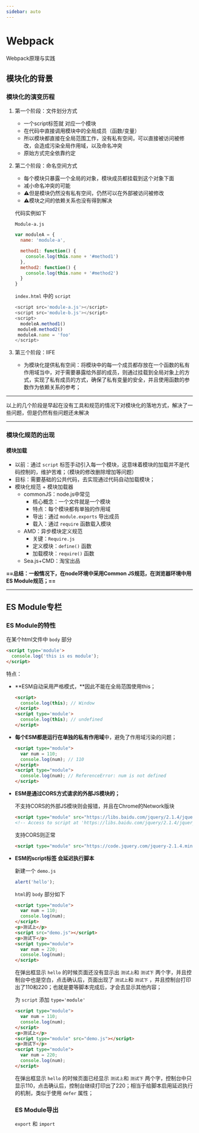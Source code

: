 ```yaml
---
sidebar: auto
---
```

# Webpack

Webpack原理与实践

## 模块化的背景

### 模块化的演变历程

1. 第一个阶段：文件划分方式

   - 一个script标签就 对应一个模块
   - 在代码中直接调用模块中的全局成员（函数/变量）
   - 所以模块都直接在全局范围工作，没有私有空间，可以直接被访问被修改，会造成污染全局作用域，以及命名冲突
   - 原始方式完全依靠约定
2. 第二个阶段：命名空间方式

   - 每个模块只暴露一个全局的对象，模块成员都挂载到这个对象下面
   - 减小命名冲突的可能
   - ⚠️但是模块仍然没有私有空间，仍然可以在外部被访问被修改
   - ⚠️模块之间的依赖关系也没有得到解决

   代码实例如下

   `Module-a.js`

   ```js
   var moduleA = {
     name: 'module-a',

     method1: function() {
       console.log(this.name + '#method1')
     },
     method2: function() {
       console.log(this.name + '#method2')
     }
   }
   ```

   `index.html` 中的 `script`

   ```js
   <script src='module-a.js'></script>
   <script src='module-b.js'></script>
   <script>
     modeleA.method1()
   	moduleB.method2()
   	moduleA.name = 'foo'
   </script>
   ```
3. 第三个阶段：IIFE

   - 为模块化提供私有空间：将模块中的每一个成员都存放在一个函数的私有作用域当中，对于需要暴露给外部的成员，则通过挂载到全局对象上的方式，实现了私有成员的方式，确保了私有变量的安全，并且使用函数的参数作为依赖关系的参考；

---

以上的几个阶段是早起在没有工具和规范的情况下对模块化的落地方式，解决了一些问题，但是仍然有些问题还未解决

---

### 模块化规范的出现

#### 模块加载

- 以前：通过 `script` 标签手动引入每一个模块，这意味着模块的加载并不是代码控制的，维护苦难；（模块的修改删除增加等问题）
- 目标：需要基础的公共代码，去实现通过代码自动加载模块；
- 模块化规范 + 模块加载器
  - commonJS：node.js中常见
    - 核心概念：一个文件就是一个模块
    - 特点：每个模块都有单独的作用域
    - 导出：通过 `module.exports` 导出成员
    - 载入：通过 `require` 函数载入模块
  - AMD：异步模块定义规范
    - 关键：`Require.js`
    - 定义模块：`define()` 函数
    - 加载模块：`require()` 函数
  - Sea.js+CMD：淘宝出品

**==总结：一般情况下，在node环境中采用Common JS规范，在浏览器环境中用ES Module规范；==**

---

## ES Module专栏

### ES Module的特性

在某个html文件中 `body` 部分

```html
<script type='module'>
  console.log('this is es module');
</script>
```

特点：

- **ESM自动采用严格模式，**因此不能在全局范围使用this；

  ```html
  <script>
    console.log(this); // Window
  </script>
  <script type='module'>
    console.log(this); // undefined
  </script>
  ```
- **每个ESM都是运行在单独的私有作用域**中，避免了作用域污染的问题；

  ```html
  <script type="module">
    var num = 110;
    console.log(num); // 110
  </script>
  <script type="module">
    console.log(num); // ReferenceError: num is not defined
  </script>
  ```
- **ESM是通过CORS方式请求的外部JS模块的；**

  不支持CORS的外部JS模块则会报错，并且在Chrome的Network版块

  ```html
  <script type="module" src="https://libs.baidu.com/jquery/2.1.4/jquery.min.js"></script>
  <!-- Access to script at 'https://libs.baidu.com/jquery/2.1.4/jquery.min.js' from origin 'http://127.0.0.1:5500' has been blocked by CORS policy: No 'Access-Control-Allow-Origin' header is present on the requested resource. -->
  ```
  支持CORS则正常

  ```html
  <script type="module" src="https://code.jquery.com/jquery-2.1.4.min.js"></script>
  ```
- **ESM的script标签 会延迟执行脚本**

  新建一个 `demo.js`

  ```js
  alert('hello');
  ```
  `html`的 `body` 部分如下

  ```html
  <script type="module">
    var num = 110;
    console.log(num); 
  </script>
  <p>测试上</p> 
  <script src="demo.js"></script>
  <p>测试下</p>   
  <script type="module">
    var num = 220;
    console.log(num); 
  </script>  
  ```
  在弹出框显示 `hello` 的时候页面还没有显示出 `测试上`和 `测试下` 两个字，并且控制台中也是空白，点击确认后，页面出现了 `测试上`和 `测试下` ，并且控制台打印出了110和220；也就是要等脚本完成后，才会去显示其他内容；

  为 `script` 添加 `type='module'`

  ```html
  <script type="module">
    var num = 110;
    console.log(num); 
  </script>
  <p>测试上</p>
  <script type="module" src="demo.js"></script>
  <p>测试下</p>   
  <script type="module">
    var num = 220;
    console.log(num); 
  </script>  
  ```
  在弹出框显示 `hello` 的时候页面已经显示 `测试上`和 `测试下`  两个字，控制台中只显示110，点击确认后，控制台继续打印出了220；相当于给脚本启用延迟执行的机制，类似于使用 `defer` 属性；

  ### ES Module导出

  `export` 和 `import`
